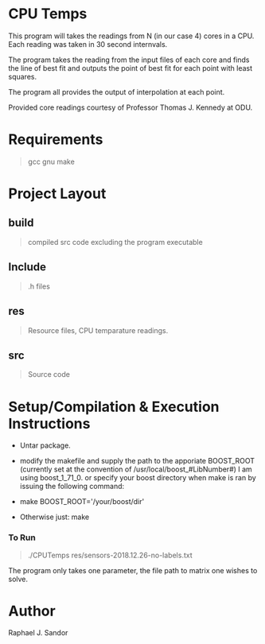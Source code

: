 # CPU Temps
This program will takes the readings from N (in our case 4) cores 
in a CPU. Each reading was taken in 30 second internvals.

The program takes the reading from the input files of each core and 
finds the line of best fit and outputs the point of best fit for 
each point with least squares.

The program all provides the output of interpolation at each point.

Provided core readings courtesy of Professor Thomas J. Kennedy at ODU. 


# Requirements
> gcc
> gnu make


# Project Layout
## build
> compiled src code excluding the program executable

## Include
> .h files

## res
> Resource files, CPU temparature readings.

## src
> Source code


# Setup/Compilation & Execution Instructions  
- Untar package.
- modify the makefile and supply the path to the apporiate BOOST_ROOT (currently set at the convention of /usr/local/boost_#LibNumber#)	I am using boost_1_71_0.
or specify your boost directory when make is ran by issuing the following command:

- make BOOST_ROOT='/your/boost/dir'
- Otherwise just: make

### To Run
> ./CPUTemps res/sensors-2018.12.26-no-labels.txt


The program only takes one parameter, the file path
to matrix one wishes to solve.





# Author 
Raphael J. Sandor
